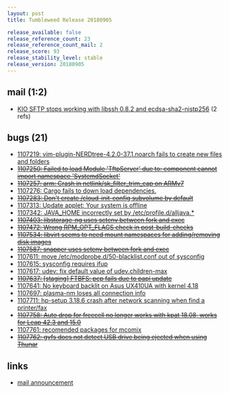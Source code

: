 ```yaml
---
layout: post
title: Tumbleweed Release 20180905

release_available: false
release_reference_count: 23
release_reference_count_mail: 2
release_score: 93
release_stability_level: stable
release_version: 20180905
---
```


## mail (1:2)

- [KIO SFTP stops working with libssh 0.8.2 and ecdsa-sha2-nistp256](https://lists.opensuse.org/opensuse-factory/2018-09/msg00048.html) (2 refs)

## bugs (21)

<!--more-->

- [1107219: vim-plugin-NERDtree-4.2.0-37.1.noarch fails to create new files and folders](https://bugzilla.opensuse.org/show_bug.cgi?id=1107219)
- ~~[1107250: Failed to load Module 'TftpServer' due to: component cannot import namespace 'SystemdSocket'](https://bugzilla.opensuse.org/show_bug.cgi?id=1107250)~~
- ~~[1107257: arm: Crash in netlink/sk_filter_trim_cap on ARMv7](https://bugzilla.opensuse.org/show_bug.cgi?id=1107257)~~
- [1107276: Cargo fails to down load dependencies.](https://bugzilla.opensuse.org/show_bug.cgi?id=1107276)
- ~~[1107283: Don't create /cloud-init-config subvolume by default](https://bugzilla.opensuse.org/show_bug.cgi?id=1107283)~~
- [1107313: Update applet: Your system is offline](https://bugzilla.opensuse.org/show_bug.cgi?id=1107313)
- [1107342: JAVA_HOME incorrectly set by /etc/profile.d/alljava.*](https://bugzilla.opensuse.org/show_bug.cgi?id=1107342)
- ~~[1107403: libstorage-ng uses setenv between fork and exec](https://bugzilla.opensuse.org/show_bug.cgi?id=1107403)~~
- ~~[1107472: Wrong RPM_OPT_FLAGS check in post-build-checks](https://bugzilla.opensuse.org/show_bug.cgi?id=1107472)~~
- ~~[1107534: libvirt seems to need mount namespaces for adding/removing disk images](https://bugzilla.opensuse.org/show_bug.cgi?id=1107534)~~
- ~~[1107587: snapper uses setenv between fork and exec](https://bugzilla.opensuse.org/show_bug.cgi?id=1107587)~~
- [1107611: move /etc/modprobe.d/50-blacklist.conf out of sysconfig](https://bugzilla.opensuse.org/show_bug.cgi?id=1107611)
- [1107615: sysconfig requires ifup](https://bugzilla.opensuse.org/show_bug.cgi?id=1107615)
- [1107617: udev: fix default value of udev.children-max](https://bugzilla.opensuse.org/show_bug.cgi?id=1107617)
- ~~[1107637: \[staging\] FTBFS: pcp fails due to papi update](https://bugzilla.opensuse.org/show_bug.cgi?id=1107637)~~
- [1107641: No keyboard backlit on Asus UX410UA with kernel 4.18](https://bugzilla.opensuse.org/show_bug.cgi?id=1107641)
- [1107697: plasma-nm loses all connection info](https://bugzilla.opensuse.org/show_bug.cgi?id=1107697)
- [1107711: hp-setup 3.18.6 crash after network scanning when find a printer/fax](https://bugzilla.opensuse.org/show_bug.cgi?id=1107711)
- ~~[1107758: Auto drop for freecell no longer works with kpat 18.08, works for Leap 42.3 and 15.0](https://bugzilla.opensuse.org/show_bug.cgi?id=1107758)~~
- [1107761: recomended packages for mcomix](https://bugzilla.opensuse.org/show_bug.cgi?id=1107761)
- ~~[1107762: gvfs does not detect USB drive being ejected when using Thunar](https://bugzilla.opensuse.org/show_bug.cgi?id=1107762)~~



## links

- [mail announcement](https://lists.opensuse.org/opensuse-factory/2018-09/msg00034.html)
